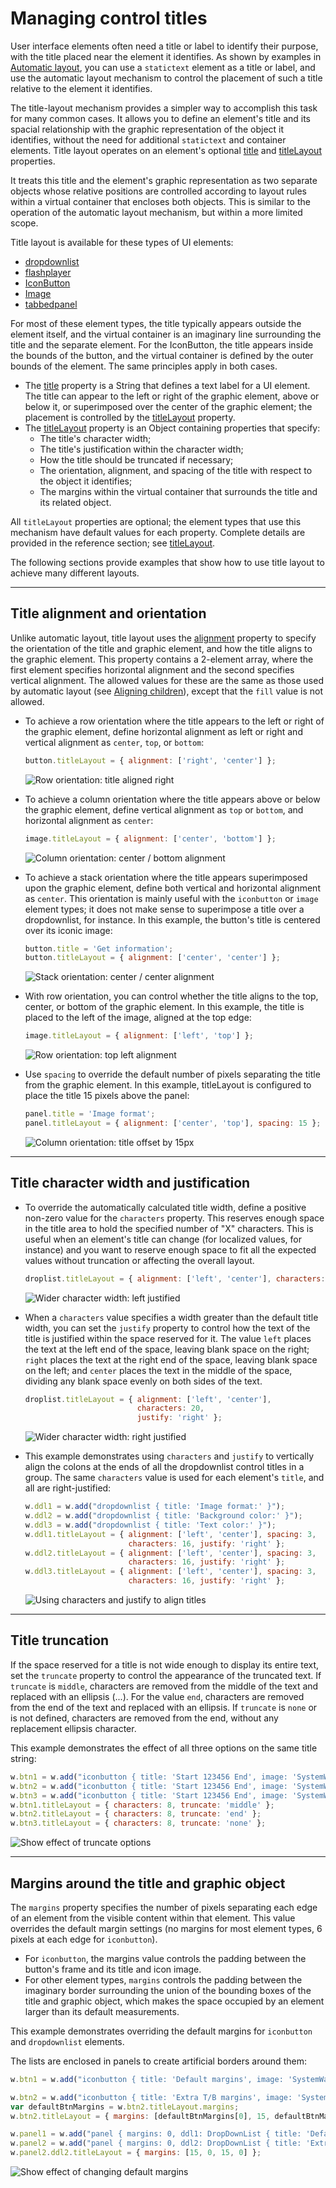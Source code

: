 # Managing control titles

User interface elements often need a title or label to identify their purpose, with the title placed near the element it identifies. As shown by examples in [Automatic layout](automatic-layout.md), you can use a `statictext` element as a title or label, and use the automatic layout mechanism to control the placement of such a title relative to the element it identifies.

The title-layout mechanism provides a simpler way to accomplish this task for many common cases. It allows you to define an element's title and its spacial relationship with the graphic representation of the object it identifies, without the need for additional `statictext` and container elements. Title layout operates on an element's optional [title](control-objects.md#controlobj-title) and [titleLayout](control-objects.md#controlobj-titlelayout) properties.

It treats this title and the element's graphic representation as two separate objects whose relative positions are controlled according to layout rules within a virtual container that encloses both objects. This is similar to the operation of the automatic layout mechanism, but within a more limited scope.

Title layout is available for these types of UI elements:

- [dropdownlist](control-objects.md#control-type-dropdownlist)
- [flashplayer](control-objects.md#control-type-flashplayer)
- [IconButton](types-of-controls.md#iconbutton)
- [Image](types-of-controls.md#image)
- [tabbedpanel](control-objects.md#control-type-tabbedpanel)

For most of these element types, the title typically appears outside the element itself, and the virtual container is an imaginary line surrounding the title and the separate element. For the IconButton, the title appears inside the bounds of the button, and the virtual container is defined by the outer bounds of the element. The same principles apply in both cases.

- The [title](control-objects.md#controlobj-title) property is a String that defines a text label for a UI element. The title can appear to the left or right of the graphic element, above or below it, or superimposed over the center of the graphic element; the placement is controlled by the [titleLayout](control-objects.md#controlobj-titlelayout) property.
- The [titleLayout](control-objects.md#controlobj-titlelayout) property is an Object containing properties that specify:
    - The title's character width;
    - The title's justification within the character width;
    - How the title should be truncated if necessary;
    - The orientation, alignment, and spacing of the title with respect to the object it identifies;
    - The margins within the virtual container that surrounds the title and its related object.

All `titleLayout` properties are optional; the element types that use this mechanism have default values for each property. Complete details are provided in the reference section; see [titleLayout](control-objects.md#controlobj-titlelayout).

The following sections provide examples that show how to use title layout to achieve many different layouts.

---

## Title alignment and orientation

Unlike automatic layout, title layout uses the [alignment](control-objects.md#controlobj-alignment) property to specify the orientation of the title and graphic element, and how the title aligns to the graphic element. This property contains a 2-element array, where the first element specifies horizontal alignment and the second specifies vertical alignment. The allowed values for these are the same as those used by automatic layout (see [Aligning children](automatic-layout.md#aligning-children)), except that the `fill` value is not allowed.

- To achieve a row orientation where the title appears to the left or right of the graphic element, define horizontal alignment as left or right and vertical alignment as `center`, `top`, or `bottom`:
    ```javascript
    button.titleLayout = { alignment: ['right', 'center'] };
    ```

    ![Row orientation: title aligned right](user-interface-tools/_static/04_user-interface-tools_managing-control-titles_title-alignment_row.jpg)
- To achieve a column orientation where the title appears above or below the graphic element, define vertical alignment as `top` or `bottom`, and horizontal alignment as `center`:
    ```javascript
    image.titleLayout = { alignment: ['center', 'bottom'] };
    ```

    ![Column orientation: center / bottom alignment](user-interface-tools/_static/04_user-interface-tools_managing-control-titles_title-alignment_column.jpg)
- To achieve a stack orientation where the title appears superimposed upon the graphic element, define both vertical and horizontal alignment as `center`. This orientation is mainly useful with the `iconbutton` or `image` element types; it does not make sense to superimpose a title over a dropdownlist, for instance. In this example, the button's title is centered over its iconic image:
    ```javascript
    button.title = 'Get information';
    button.titleLayout = { alignment: ['center', 'center'] };
    ```

    ![Stack orientation: center / center alignment](user-interface-tools/_static/04_user-interface-tools_managing-control-titles_title-alignment_stack.jpg)
- With row orientation, you can control whether the title aligns to the top, center, or bottom of the graphic element. In this example, the title is placed to the left of the image, aligned at the top edge:
    ```javascript
    image.titleLayout = { alignment: ['left', 'top'] };
    ```

    ![Row orientation: top left alignment](user-interface-tools/_static/04_user-interface-tools_managing-control-titles_title-alignment_row-top-left.jpg)
- Use `spacing` to override the default number of pixels separating the title from the graphic element. In this example, titleLayout is configured to place the title 15 pixels above the panel:
    ```javascript
    panel.title = 'Image format';
    panel.titleLayout = { alignment: ['center', 'top'], spacing: 15 };
    ```

    ![Column orientation: title offset by 15px](user-interface-tools/_static/04_user-interface-tools_managing-control-titles_title-alignment_column-offset.jpg)

---

## Title character width and justification

- To override the automatically calculated title width, define a positive non-zero value for the `characters` property. This reserves enough space in the title area to hold the specified number of "X" characters. This is useful when an element's title can change (for localized values, for instance) and you want to reserve enough space to fit all the expected values without truncation or affecting the overall layout.
    ```javascript
    droplist.titleLayout = { alignment: ['left', 'center'], characters: 20 };
    ```

    ![Wider character width: left justified](user-interface-tools/_static/04_user-interface-tools_managing-control-titles_title-width-justification_left-justified.jpg)
- When a `characters` value specifies a width greater than the default title width, you can set the `justify` property to control how the text of the title is justified within the space reserved for it. The value `left` places the text at the left end of the space, leaving blank space on the right; `right` places the text at the right end of the space, leaving blank space on the left; and `center` places the text in the middle of the space, dividing any blank space evenly on both sides of the text.
    ```javascript
    droplist.titleLayout = { alignment: ['left', 'center'],
                             characters: 20,
                             justify: 'right' };
    ```

    ![Wider character width: right justified](user-interface-tools/_static/04_user-interface-tools_managing-control-titles_title-width-justification_right-justified.jpg)
- This example demonstrates using `characters` and `justify` to vertically align the colons at the ends of all the dropdownlist control titles in a group. The same `characters` value is used for each element's `title`, and all are right-justified:
    ```javascript
    w.ddl1 = w.add("dropdownlist { title: 'Image format:' }");
    w.ddl2 = w.add("dropdownlist { title: 'Background color:' }");
    w.ddl3 = w.add("dropdownlist { title: 'Text color:' }");
    w.ddl1.titleLayout = { alignment: ['left', 'center'], spacing: 3,
                           characters: 16, justify: 'right' };
    w.ddl2.titleLayout = { alignment: ['left', 'center'], spacing: 3,
                           characters: 16, justify: 'right' };
    w.ddl3.titleLayout = { alignment: ['left', 'center'], spacing: 3,
                           characters: 16, justify: 'right' };
    ```

    ![Using characters and justify to align titles](user-interface-tools/_static/04_user-interface-tools_managing-control-titles_title-width-justification_align-titles.jpg)

---

## Title truncation

If the space reserved for a title is not wide enough to display its entire text, set the `truncate` property to control the appearance of the truncated text. If `truncate` is `middle`, characters are removed from the middle of the text and replaced with an ellipsis (...). For the value `end`, characters are removed from the end of the text and replaced with an ellipsis. If `truncate` is `none` or is not defined, characters are removed from the end, without any replacement ellipsis character.

This example demonstrates the effect of all three options on the same title string:

```javascript
w.btn1 = w.add("iconbutton { title: 'Start 123456 End', image: 'SystemWarningIcon' }");
w.btn2 = w.add("iconbutton { title: 'Start 123456 End', image: 'SystemWarningIcon' }");
w.btn3 = w.add("iconbutton { title: 'Start 123456 End', image: 'SystemWarningIcon' }");
w.btn1.titleLayout = { characters: 8, truncate: 'middle' };
w.btn2.titleLayout = { characters: 8, truncate: 'end' };
w.btn3.titleLayout = { characters: 8, truncate: 'none' };
```

![Show effect of truncate options](user-interface-tools/_static/04_user-interface-tools_managing-control-titles_title-truncation.jpg)

---

## Margins around the title and graphic object

The `margins` property specifies the number of pixels separating each edge of an element from the visible content within that element. This value overrides the default margin settings (no margins for most element types, 6 pixels at each edge for `iconbutton`).

- For `iconbutton`, the margins value controls the padding between the button's frame and its title and icon image.
- For other element types, `margins` controls the padding between the imaginary border surrounding the union of the bounding boxes of the title and graphic object, which makes the space occupied by an element larger than its default measurements.

This example demonstrates overriding the default margins for `iconbutton` and `dropdownlist` elements.

The lists are enclosed in panels to create artificial borders around them:

```javascript
w.btn1 = w.add("iconbutton { title: 'Default margins', image: 'SystemWarningIcon' }");

w.btn2 = w.add("iconbutton { title: 'Extra T/B margins', image: 'SystemWarningIcon' }");
var defaultBtnMargins = w.btn2.titleLayout.margins;
w.btn2.titleLayout = { margins: [defaultBtnMargins[0], 15, defaultBtnMargins[2], 15] };

w.panel1 = w.add("panel { margins: 0, ddl1: DropDownList { title: 'Default margins' } }");
w.panel2 = w.add("panel { margins: 0, ddl2: DropDownList { title: 'Extra L/R margins' } }");
w.panel2.ddl2.titleLayout = { margins: [15, 0, 15, 0] };
```

![Show effect of changing default margins](user-interface-tools/_static/04_user-interface-tools_managing-control-titles_margins-around-title.jpg)
